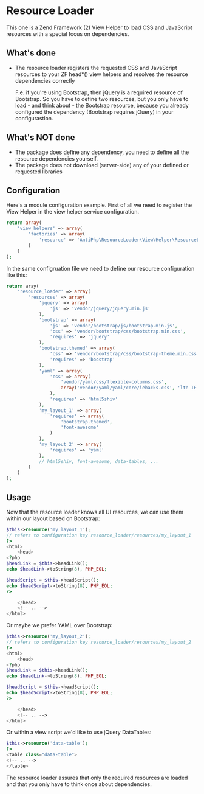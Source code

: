 Resource Loader
===============

This one is a Zend Framework (2) View Helper to load CSS and JavaScript resources with a special focus on dependencies.

What's done
-----------
 * The resource loader registers the requested CSS and JavaScript resources to your ZF head*() view helpers
   and resolves the resource dependencies correctly
   
   F.e. if you're using Bootstrap, then jQuery is a required resource of Bootstrap. So you have to define two resources, but you only have to load - and think about - the Bootstrap resource, because you already configured the dependency (Bootstrap requires jQuery) in your configurastion.

What's NOT done
---------------
 * The package does define any dependency, you need to define all the resource dependencies yourself.
 * The package does not download (server-side) any of your defined or requested libraries


Configuration
-------------

Here's a module configuration example. First of all we need to register the View Helper in the view helper service configuration.

```php
return array(
    'view_helpers' => array(
        'factories' => array(
            'resource' => 'AntiPhp\ResourceLoader\View\Helper\ResourceLoaderServiceFactory'
        )
    )
);
```

In the same configruation file we need to define our resource configuration like this:
```php
return aray(
    'resource_loader' => array(
        'resources' => array(
            'jquery' => array(
                'js' => 'vendor/jquery/jquery.min.js'
            ),
            'bootstrap' => array(
                'js' => 'vendor/bootstrap/js/bootstrap.min.js',
                'css' => 'vendor/bootstrap/css/bootstrap.min.css',
                'requires' => 'jquery'
            ),
            'bootstrap.themed' => array(
                'css' => 'vendor/bootstrap/css/bootstrap-theme.min.css',
                'requires' => 'boostrap'
            ),
            'yaml' => array(
                'css' => array(
                    'vendor/yaml/css/flexible-columns.css',
                    array('vendor/yaml/yaml/core/iehacks.css', 'lte IE 7')
                ),
                'requires' => 'html5shiv'
            ),
            'my_layout_1' => array(
                'requires' => array(
                    'bootstrap.themed',
                    'font-awesome'
                )
            ),
            'my_layout_2' => array(
                'requires' => 'yaml'
            ),
            // html5shiv, font-awesome, data-tables, ...
        )
    )
);
```


Usage
-----

Now that the resource loader knows all UI resources, we can use them within our layout based on Bootstrap:
```php
$this->resource('my_layout_1');
// refers to configuration key resource_loader/resources/my_layout_1
?>
<html>
    <head>
<?php
$headLink = $this->headLink();
echo $headLink->toString(8), PHP_EOL;

$headScript = $this->headScript();
echo $headScript->toString(8), PHP_EOL;
?>

    </head>
    <!-- .. -->
</html>
```


Or maybe we prefer YAML over Bootstrap:
```php
$this->resource('my_layout_2');
// refers to configuration key resource_loader/resources/my_layout_2
?>
<html>
    <head>
<?php
$headLink = $this->headLink();
echo $headLink->toString(8), PHP_EOL;

$headScript = $this->headScript();
echo $headScript->toString(8), PHP_EOL;
?>

    </head>
    <!-- .. -->
</html>
```


Or within a view script we'd like to use jQuery DataTables:
```php
$this->resource('data-table');
?>
<table class="data-table">
<!-- .. -->
</table>
```

The resource loader assures that only the required resources are loaded and that you only have to think once about dependencies.
